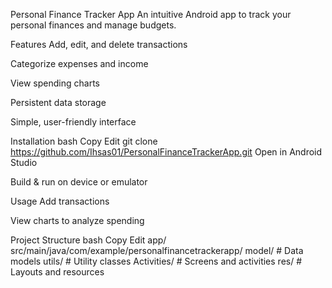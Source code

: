 Personal Finance Tracker App
An intuitive Android app to track your personal finances and manage budgets.

Features
Add, edit, and delete transactions

Categorize expenses and income

View spending charts

Persistent data storage

Simple, user-friendly interface

Installation
bash
Copy
Edit
git clone https://github.com/Ihsas01/PersonalFinanceTrackerApp.git
Open in Android Studio

Build & run on device or emulator

Usage
Add transactions

View charts to analyze spending

Project Structure
bash
Copy
Edit
app/
  src/main/java/com/example/personalfinancetrackerapp/
    model/       # Data models
    utils/       # Utility classes
    Activities/  # Screens and activities
  res/           # Layouts and resources
